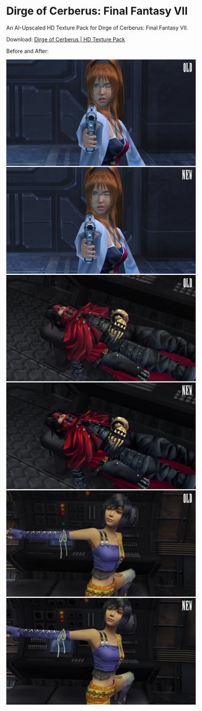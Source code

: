 # Dirge of Cerberus: Final Fantasy VII
An AI-Upscaled HD Texture Pack for Dirge of Cerberus: Final Fantasy VII.

Download: <a href="https://drive.google.com/drive/folders/1FuDdvcHDsVWoKBN3dr_czHIdFhSyHnxP?usp=sharing" target="_blank">Dirge of Cerberus | HD Texture Pack</a>

Before and After:

![alt text](https://github.com/Grey3minence/DirgeofCerberus/blob/main/docs/images/shalua-old.png)
![alt text](https://github.com/Grey3minence/DirgeofCerberus/blob/main/docs/images/shalua-new.png)
![alt text](https://github.com/Grey3minence/DirgeofCerberus/blob/main/docs/images/vincent-old.png)
![alt text](https://github.com/Grey3minence/DirgeofCerberus/blob/main/docs/images/vincent-new.png)
![alt text](https://github.com/Grey3minence/DirgeofCerberus/blob/main/docs/images/yuffie-old.png)
![alt text](https://github.com/Grey3minence/DirgeofCerberus/blob/main/docs/images/yuffie-new.png)
